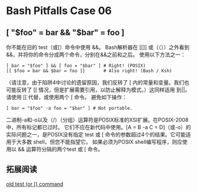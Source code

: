 # Bash Pitfalls Case 06
## [ "$foo" = bar && "$bar" = foo ]

你不能在旧的 test（或[）命令中使用 &&。 Bash解析器在 \[\[\]\] 或（（））之外看到 &&，并将你的命令分成两个命令，分别在&&之前和之后。 使用以下方法之一：

```shell
[ bar = "$foo" ] && [ foo = "$bar" ] # Right! (POSIX)
[[ $foo = bar && $bar = foo ]]       # Also right! (Bash / Ksh)
```

（请注意，由于陷阱4中讨论的遗留原因，我们反转了 [ 内的常量和变量。我们也可能反转了 [[ 情况，但是扩展需要引用，以防止解释为模式。）这同样适用 到||。 请使用 [[ 代替，或使用两个 [ 命令。
避免如下操作：

```shell
[ bar = "$foo" -a foo = "$bar" ] # Not portable.
```

二进制-a和-o以及（/）（分组）运算符是POSIX标准的XSI扩展。在POSIX-2008中，所有标记都已过时。 它们不应在新代码中使用。[A = B -a C = D]（或-o）的实际问题之一，是POSIX没有指定 test 或 [ 命令的参数超过4个的结果。它可能适用于大多数 shell，但您不能指望它。 如果必须为POSIX shell编写程序，则应使用以 && 运算符分隔的两个test 或 [ 命令。

## 拓展阅读
[old test (or \[) command](http://mywiki.wooledge.org/BashFAQ/031)